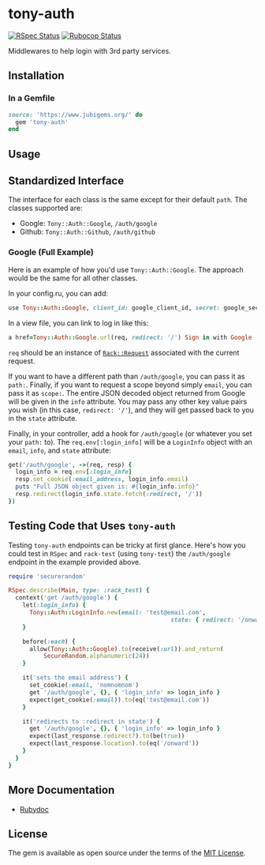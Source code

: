 # tony-auth

[![RSpec Status](https://github.com/jubishop/tony-auth/workflows/RSpec/badge.svg)](https://github.com/jubishop/tony-auth/actions/workflows/rspec.yml)  [![Rubocop Status](https://github.com/jubishop/tony-auth/workflows/Rubocop/badge.svg)](https://github.com/jubishop/tony-auth/actions/workflows/rubocop.yml)

Middlewares to help login with 3rd party services.

## Installation

### In a Gemfile

```ruby
source: 'https://www.jubigems.org/' do
  gem 'tony-auth'
end
```

## Usage

## Standardized Interface

The interface for each class is the same except for their default `path`.  The classes supported are:

- Google: `Tony::Auth::Google`, `/auth/google`
- Github: `Tony::Auth::Github`, `/auth/github`

### Google (Full Example)

Here is an example of how you'd use `Tony::Auth::Google`.  The approach would be the same for all other classes.

In your config.ru, you can add:

```ruby
use Tony::Auth::Google, client_id: google_client_id, secret: google_secret
```

In a view file, you can link to log in like this:

```ruby
a href=Tony::Auth::Google.url(req, redirect: '/') Sign in with Google
```

`req` should be an instance of [`Rack::Request`](https://github.com/rack/rack/blob/master/lib/rack/request.rb) associated with the current request.

If you want to have a different path than `/auth/google`, you can pass it as `path:`.  Finally, if you want to request a scope beyond simply `email`, you can pass it as `scope:`.  The entire JSON decoded object returned from Google will be given in the `info` attribute.  You may pass any other key value pairs you wish (in this case, `redirect: '/'`), and they will get passed back to you in the `state` attribute.

Finally, in your controller, add a hook for `/auth/google` (or whatever you set your `path:` to).  The `req.env[:login_info]` will be a `LoginInfo` object with an `email`, `info`, and `state` attribute:

```ruby
get('/auth/google', ->(req, resp) {
  login_info = req.env[:login_info]
  resp.set_cookie(:email_address, login_info.email)
  puts "Full JSON object given is: #{login_info.info}"
  resp.redirect(login_info.state.fetch(:redirect, '/'))
})
```

## Testing Code that Uses `tony-auth`

Testing `tony-auth` endpoints can be tricky at first glance.  Here's how you could test in `RSpec` and `rack-test` (using `tony-test`) the `/auth/google` endpoint in the example provided above.

```ruby
require 'securerandom'

RSpec.describe(Main, type: :rack_test) {
  context('get /auth/google') {
    let(:login_info) {
      Tony::Auth::LoginInfo.new(email: 'test@email.com',
                                              state: { redirect: '/onward' })
    }

    before(:each) {
      allow(Tony::Auth::Google).to(receive(:url)).and_return(
          SecureRandom.alphanumeric(24))
    }

    it('sets the email address') {
      set_cookie(:email, 'nomnomnom')
      get '/auth/google', {}, { 'login_info' => login_info }
      expect(get_cookie(:email)).to(eq('test@email.com'))
    }

    it('redirects to :redirect in state') {
      get '/auth/google', {}, { 'login_info' => login_info }
      expect(last_response.redirect?).to(be(true))
      expect(last_response.location).to(eq('/onward'))
    }
  }
}
```

## More Documentation

- [Rubydoc](https://www.rubydoc.info/github/jubishop/tony-auth/master)

## License

The gem is available as open source under the terms of the [MIT License](https://opensource.org/licenses/MIT).
